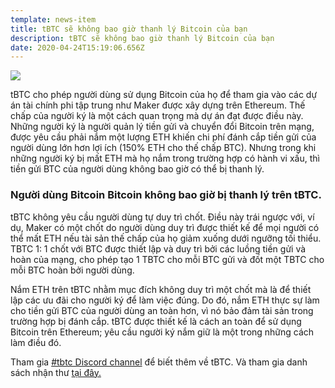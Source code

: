 ```yaml
---
template: news-item
title: tBTC sẽ không bao giờ thanh lý Bitcoin của bạn
description: tBTC sẽ không bao giờ thanh lý Bitcoin của bạn
date: 2020-04-24T15:19:06.656Z
---
```


![](https://cdn.steemitimages.com/DQmSvWqwzPt3x43WrV7sd1vV2BaRZA5aV2txEPc1AzDaq9s/1.jpeg)


tBTC cho phép người dùng sử dụng Bitcoin của họ để tham gia vào các dự án tài chính phi tập trung như Maker được xây dựng trên Ethereum. Thế chấp của người ký  là một cách quan trọng mà dự án đạt được điều này. Những người ký là người quản lý tiền gửi và chuyển đổi Bitcoin trên mạng, được yêu cầu phải nắm một lượng ETH khiến chi phí đánh cắp tiền gửi của người dùng lớn hơn lợi ích (150% ETH cho thế chấp BTC). Nhưng trong khi những người ký bị mất ETH mà họ nắm trong trường hợp có hành vi xấu, thì tiền gửi BTC của người dùng không bao giờ có thể bị thanh lý.

### Người dùng Bitcoin Bitcoin không bao giờ bị thanh lý trên tBTC.

tBTC không yêu cầu người dùng tự duy trì chốt. Điều này trái ngược với, ví dụ, Maker có một chốt do người dùng duy trì được thiết kế để mọi người có thể mất ETH nếu tài sản thế chấp của họ giảm xuống dưới ngưỡng tối thiểu. TBTC 1: 1 chốt với BTC được thiết lập và duy trì bởi các luồng tiền gửi và hoàn của mạng, cho phép tạo 1 TBTC cho mỗi BTC gửi và đốt một TBTC cho mỗi BTC hoàn bởi người dùng. 

Nắm ETH trên tBTC nhằm mục đích không duy trì một chốt mà là để thiết lập các ưu đãi cho người ký để làm việc đúng. Do đó, nắm ETH thực sự làm cho tiền gửi BTC của người dùng an toàn hơn, vì nó bảo đảm tài sản trong trường hợp bị đánh cắp. tBTC được thiết kế là cách an toàn để sử dụng Bitcoin trên Ethereum; yêu cầu người ký nắm giữ là một trong những cách làm điều đó. 

Tham gia [#tbtc Discord channel](https://discord.gg/wYezN7v) để biết thêm về tBTC. Và tham gia danh sách nhận thư [tại đây.](https://tbtc.network/#mailing-list)
